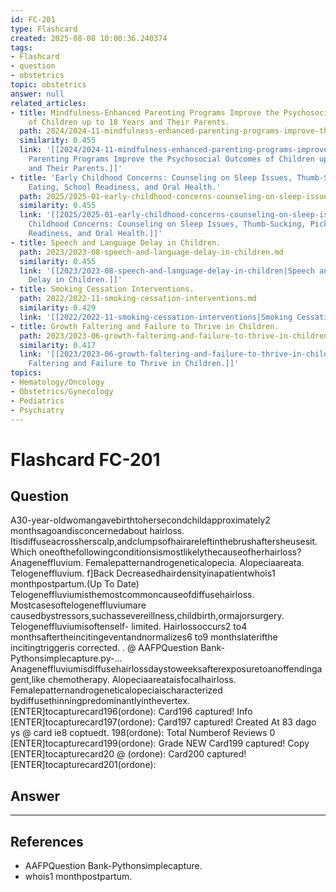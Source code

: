 ```yaml
---
id: FC-201
type: Flashcard
created: 2025-08-08 10:00:36.240374
tags:
- Flashcard
- question
- obstetrics
topic: obstetrics
answer: null
related_articles:
- title: Mindfulness-Enhanced Parenting Programs Improve the Psychosocial Outcomes
    of Children up to 18 Years and Their Parents.
  path: 2024/2024-11-mindfulness-enhanced-parenting-programs-improve-the-psychoso.md
  similarity: 0.455
  link: '[[2024/2024-11-mindfulness-enhanced-parenting-programs-improve-the-psychoso|Mindfulness-Enhanced
    Parenting Programs Improve the Psychosocial Outcomes of Children up to 18 Years
    and Their Parents.]]'
- title: 'Early Childhood Concerns: Counseling on Sleep Issues, Thumb-Sucking, Picky
    Eating, School Readiness, and Oral Health.'
  path: 2025/2025-01-early-childhood-concerns-counseling-on-sleep-issues-thumb-su.md
  similarity: 0.455
  link: '[[2025/2025-01-early-childhood-concerns-counseling-on-sleep-issues-thumb-su|Early
    Childhood Concerns: Counseling on Sleep Issues, Thumb-Sucking, Picky Eating, School
    Readiness, and Oral Health.]]'
- title: Speech and Language Delay in Children.
  path: 2023/2023-08-speech-and-language-delay-in-children.md
  similarity: 0.455
  link: '[[2023/2023-08-speech-and-language-delay-in-children|Speech and Language
    Delay in Children.]]'
- title: Smoking Cessation Interventions.
  path: 2022/2022-11-smoking-cessation-interventions.md
  similarity: 0.429
  link: '[[2022/2022-11-smoking-cessation-interventions|Smoking Cessation Interventions.]]'
- title: Growth Faltering and Failure to Thrive in Children.
  path: 2023/2023-06-growth-faltering-and-failure-to-thrive-in-children.md
  similarity: 0.417
  link: '[[2023/2023-06-growth-faltering-and-failure-to-thrive-in-children|Growth
    Faltering and Failure to Thrive in Children.]]'
topics:
- Hematology/Oncology
- Obstetrics/Gynecology
- Pediatrics
- Psychiatry
---
```


# Flashcard FC-201

## Question

A30-year-oldwomangavebirthtohersecondchildapproximately2 monthsagoandisconcernedabout hairloss. Itisdiffuseacrossherscalp,andclumpsofhairareleftinthebrushaftersheusesit. Which oneofthefollowingconditionsismostlikelythecauseofherhairloss? Anageneffluvium. Femalepatternandrogeneticalopecia. Alopeciaareata. Telogeneffluvium. f]Back Decreasedhairdensityinapatientwhois1 monthpostpartum.(Up To Date) Telogeneffluviumisthemostcommoncauseofdiffusehairloss. Mostcasesoftelogeneffluviumare causedbystressors,suchassevereillness,childbirth,ormajorsurgery. Telogeneffluviumisoftenself- limited. Hairlossoccurs2 to4 monthsaftertheincitingeventandnormalizes6 to9 monthslaterifthe incitingtriggeris corrected. . @ AAFPQuestion Bank-Pythonsimplecapture.py-... Anageneffluviumisdiffusehairlossdaystoweeksafterexposuretoanoffendingagent,like chemotherapy. Alopeciaareataisfocalhairloss. Femalepatternandrogeneticalopeciaischaracterized bydiffusethinningpredominantlyinthevertex. [ENTER]tocapturecard196(ordone): Card196 captured! Info [ENTER]tocapturecard197(ordone): Card197 captured! Created At 83 dago ys @ card ie8 coptuedt. 198(ordone): Total Numberof Reviews 0 [ENTER]tocapturecard199(ordone): Grade NEW Card199 captured! Copy [ENTER]tocapturecard20 @ (ordone): Card200 captured! [ENTER]tocapturecard201(ordone):

## Answer

****

## References

- AAFPQuestion Bank-Pythonsimplecapture.
- whois1 monthpostpartum.


